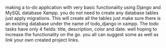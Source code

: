 making a to-do application with very basic functionality using Django and MySQL database Xampp. you do not need to create any database tables just apply migrations.
This will create all the tables just make sure there is an existing database under the name of todo_django in xampp.
The todo tasks have only 4 fields: title, description, color and date. well hoping to increase the functionality on the go. 
you all can suggest some as well as link your own created project links.
